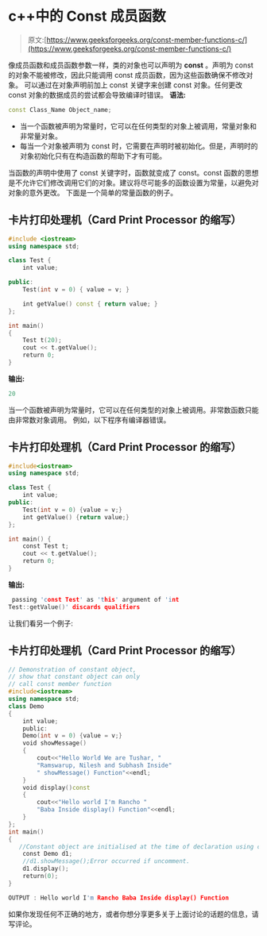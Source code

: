 # c++中的 Const 成员函数

> 原文:[https://www.geeksforgeeks.org/const-member-functions-c/](https://www.geeksforgeeks.org/const-member-functions-c/)

像成员函数和成员函数参数一样，类的对象也可以声明为 **const** 。声明为 const 的对象不能被修改，因此只能调用 const 成员函数，因为这些函数确保不修改对象。
可以通过在对象声明前加上 const 关键字来创建 const 对象。任何更改 const 对象的数据成员的尝试都会导致编译时错误。
**语法:**

```cpp
const Class_Name Object_name; 
```

*   当一个函数被声明为常量时，它可以在任何类型的对象上被调用，常量对象和非常量对象。
*   每当一个对象被声明为 const 时，它需要在声明时被初始化。但是，声明时的对象初始化只有在构造函数的帮助下才有可能。

当函数的声明中使用了 const 关键字时，函数就变成了 const。const 函数的思想是不允许它们修改调用它们的对象。建议将尽可能多的函数设置为常量，以避免对对象的意外更改。
下面是一个简单的常量函数的例子。

## 卡片打印处理机（Card Print Processor 的缩写）

```cpp
#include <iostream>
using namespace std;

class Test {
    int value;

public:
    Test(int v = 0) { value = v; }

    int getValue() const { return value; }
};

int main()
{
    Test t(20);
    cout << t.getValue();
    return 0;
}
```

**输出:**

```cpp
20
```

当一个函数被声明为常量时，它可以在任何类型的对象上被调用。非常数函数只能由非常数对象调用。
例如，以下程序有编译器错误。

## 卡片打印处理机（Card Print Processor 的缩写）

```cpp
#include<iostream>
using namespace std;

class Test {
    int value;
public:
    Test(int v = 0) {value = v;}
    int getValue() {return value;}
};

int main() {
    const Test t;
    cout << t.getValue();
    return 0;
}
```

**输出:**

```cpp
 passing 'const Test' as 'this' argument of 'int 
Test::getValue()' discards qualifiers
```

让我们看另一个例子:

## 卡片打印处理机（Card Print Processor 的缩写）

```cpp
// Demonstration of constant object,
// show that constant object can only
// call const member function
#include<iostream>
using namespace std;
class Demo
{
    int value;
    public:
    Demo(int v = 0) {value = v;}
    void showMessage()
    {
        cout<<"Hello World We are Tushar, "
        "Ramswarup, Nilesh and Subhash Inside"
        " showMessage() Function"<<endl;
    }
    void display()const
    {
        cout<<"Hello world I'm Rancho "
        "Baba Inside display() Function"<<endl;
    }
};
int main()
{
   //Constant object are initialised at the time of declaration using constructor
    const Demo d1;
    //d1.showMessage();Error occurred if uncomment.
    d1.display();
    return(0);
}
```

```cpp
OUTPUT : Hello world I'm Rancho Baba Inside display() Function
```

如果你发现任何不正确的地方，或者你想分享更多关于上面讨论的话题的信息，请写评论。